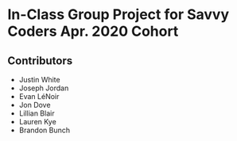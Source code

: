 # In-Class Group Project for Savvy Coders Apr. 2020 Cohort

## Contributors
- Justin White
- Joseph Jordan
- Evan LéNoir
- Jon Dove
- Lillian Blair
- Lauren Kye
- Brandon Bunch